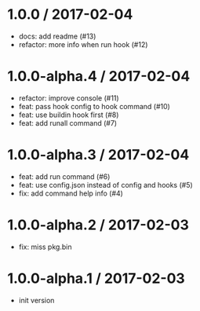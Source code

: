 
1.0.0 / 2017-02-04
==================

  * docs: add readme (#13)
  * refactor: more info when run hook (#12)

1.0.0-alpha.4 / 2017-02-04
==========================

  * refactor: improve console (#11)
  * feat: pass hook config to hook command (#10)
  * feat: use buildin hook first (#8)
  * feat: add runall command (#7)

1.0.0-alpha.3 / 2017-02-04
==========================

  * feat: add run command (#6)
  * feat: use config.json instead of config and hooks (#5)
  * fix: add command help info (#4)

1.0.0-alpha.2 / 2017-02-03
==========================

  * fix: miss pkg.bin

1.0.0-alpha.1 / 2017-02-03
=========================

  * init version

